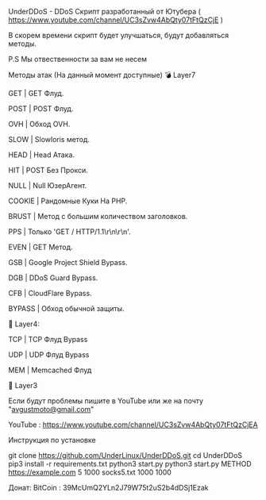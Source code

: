 UnderDDoS - DDoS Скрипт разработанный от Ютубера ( https://www.youtube.com/channel/UC3sZvw4AbQty07tFtQzCjE )

В скорем времени скрипт будет улучшаться, будут добавляться методы.

P.S Мы отвественности за вам не несем

Методы атак (На данный момент доступные)
💣 Layer7

GET | GET Флуд.

POST | POST Флуд.

OVH | Обход OVH.

SLOW | Slowloris метод.

HEAD | Head Атака. 

HIT | POST Без Прокси.

NULL | Null ЮзерАгент.

COOKIE | Рандомные Куки На PHP.

BRUST | Метод с большим количеством заголовков.

PPS | Только 'GET / HTTP/1.1\r\n\r\n'.

EVEN | GET Метод.

GSB | Google Project Shield Bypass.

DGB | DDoS Guard Bypass.

CFB | CloudFlare Bypass.

BYPASS | Обход обычной защиты.

🧨 Layer4:

TCP | TCP Флуд Bypass

UDP | UDP Флуд Bypass

MEM | Memcached Флуд

🏹 Layer3

Если будут проблемы пишите в YouTube или же на почту "avgustmoto@gmail.com"

YouTube : https://www.youtube.com/channel/UC3sZvw4AbQty07tFtQzCjEA

Инструкция по установке

git clone https://github.com/UnderLinux/UnderDDoS.git
cd UnderDDoS
pip3 install -r requirements.txt
python3 start.py
python3 start.py METHOD https://example.com 5 1000 socks5.txt 1000 1000

Донат:
BitCoin : 39McUmQ2YLn2J79W75t2uS2b4dDSj1Ezak
